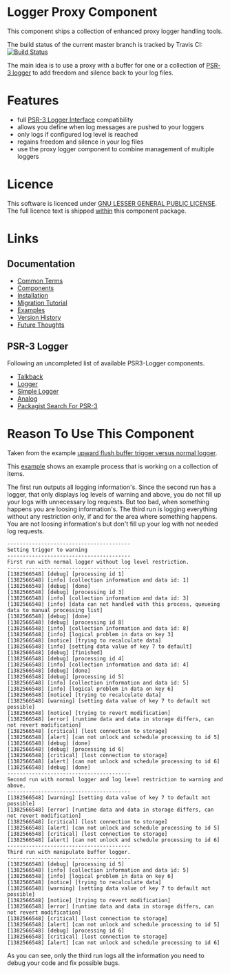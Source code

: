 # Logger Proxy Component

This component ships a collection of enhanced proxy logger handling tools.

The build status of the current master branch is tracked by Travis CI:
[![Build Status](https://travis-ci.org/stevleibelt/php_component_proxy_logger.png?branch=master)](http://travis-ci.org/stevleibelt/php_component_proxy_logger)

The main idea is to use a proxy with a buffer for one or a collection of [PSR-3 logger](https://github.com/php-fig/log) to add freedom and silence back to your log files.

# Features

* full [PSR-3 Logger Interface](https://github.com/php-fig/fig-standards/blob/master/accepted/PSR-3-logger-interface.md) compatibility
* allows you define when log messages are pushed to your loggers
* only logs if configured log level is reached
* regains freedom and silence in your log files
* use the proxy logger component to combine management of multiple loggers

# Licence

This software is licenced under [GNU LESSER GENERAL PUBLIC LICENSE](https://www.gnu.org/copyleft/lesser.html).
The full licence text is shipped [within](https://github.com/stevleibelt/php_component_proxy_logger/blob/master/LICENSE) this component package.

# Links

## Documentation

* [Common Terms](https://github.com/stevleibelt/php_component_proxy_logger/blob/master/documentation/CommonTerms.md)
* [Components](https://github.com/stevleibelt/php_component_proxy_logger/blob/master/documentation/Components.md)
* [Installation](https://github.com/stevleibelt/php_component_proxy_logger/blob/master/documentation/Installation.md)
* [Migration Tutorial](https://github.com/stevleibelt/php_component_proxy_logger/blob/master/documentation/MigrationTutorial.md)
* [Examples](https://github.com/stevleibelt/php_component_proxy_logger/blob/master/documentation/Examples.md)
* [Version History](https://github.com/stevleibelt/php_component_proxy_logger/blob/master/documentation/VersionHistory.md)
* [Future Thoughts](https://github.com/stevleibelt/php_component_proxy_logger/blob/master/documentation/FutureThoughts.md)

## PSR-3 Logger

Following an uncompleted list of available PSR3-Logger components.

* [Talkback](https://github.com/chrisnoden/talkback)
* [Logger](https://github.com/geoffroy-aubry/Logger)
* [Simple Logger](https://github.com/fguillot/simpleLogger)
* [Analog](https://github.com/jbroadway/analog)
* [Packagist Search For PSR-3](https://packagist.org/search/?tags=psr-3)

# Reason To Use This Component

Taken from the example [upward flush buffer trigger versus normal logger](https://github.com/stevleibelt/php_component_proxy_logger/blob/master/examples/Example/ManipulateBufferLogger/ExampleWithUpwardFlushBufferTriggerVersusNormalLogger.php).

This [example](https://github.com/stevleibelt/php_component_proxy_logger/blob/master/examples/Example) shows an example process that is working on a collection of items.

The first run outputs all logging information's.
Since the second run has a logger, that only displays log levels of warning and above, you do not fill up your logs with unnecessary log requests. But too bad, when something happens you are loosing information's.
The third run is logging everything without any restriction only, if and for the area where something happens. You are not loosing information's but don't fill up your log with not needed log requests.

```shell
----------------------------------------
Setting trigger to warning
----------------------------------------
First run with normal logger without log level restriction.
----------------------------------------
[1382566548] [debug] [processing id 1]
[1382566548] [info] [collection information and data id: 1]
[1382566548] [debug] [done]
[1382566548] [debug] [processing id 3]
[1382566548] [info] [collection information and data id: 3]
[1382566548] [info] [data can not handled with this process, queueing data to manual processing list]
[1382566548] [debug] [done]
[1382566548] [debug] [processing id 8]
[1382566548] [info] [collection information and data id: 8]
[1382566548] [info] [logical problem in data on key 3]
[1382566548] [notice] [trying to recalculate data]
[1382566548] [info] [setting data value of key 7 to default]
[1382566548] [debug] [finished]
[1382566548] [debug] [processing id 4]
[1382566548] [info] [collection information and data id: 4]
[1382566548] [debug] [done]
[1382566548] [debug] [processing id 5]
[1382566548] [info] [collection information and data id: 5]
[1382566548] [info] [logical problem in data on key 6]
[1382566548] [notice] [trying to recalculate data]
[1382566548] [warning] [setting data value of key 7 to default not possible]
[1382566548] [notice] [trying to revert modification]
[1382566548] [error] [runtime data and data in storage differs, can not revert modification]
[1382566548] [critical] [lost connection to storage]
[1382566548] [alert] [can not unlock and schedule processing to id 5]
[1382566548] [debug] [done]
[1382566548] [debug] [processing id 6]
[1382566548] [critical] [lost connection to storage]
[1382566548] [alert] [can not unlock and schedule processing to id 6]
[1382566548] [debug] [done]
----------------------------------------
Second run with normal logger and log level restriction to warning and above.
----------------------------------------
[1382566548] [warning] [setting data value of key 7 to default not possible]
[1382566548] [error] [runtime data and data in storage differs, can not revert modification]
[1382566548] [critical] [lost connection to storage]
[1382566548] [alert] [can not unlock and schedule processing to id 5]
[1382566548] [critical] [lost connection to storage]
[1382566548] [alert] [can not unlock and schedule processing to id 6]
----------------------------------------
Third run with manipulate buffer logger.
----------------------------------------
[1382566548] [debug] [processing id 5]
[1382566548] [info] [collection information and data id: 5]
[1382566548] [info] [logical problem in data on key 6]
[1382566548] [notice] [trying to recalculate data]
[1382566548] [warning] [setting data value of key 7 to default not possible]
[1382566548] [notice] [trying to revert modification]
[1382566548] [error] [runtime data and data in storage differs, can not revert modification]
[1382566548] [critical] [lost connection to storage]
[1382566548] [alert] [can not unlock and schedule processing to id 5]
[1382566548] [debug] [processing id 6]
[1382566548] [critical] [lost connection to storage]
[1382566548] [alert] [can not unlock and schedule processing to id 6]
```

As you can see, only the third run logs all the information you need to debug your code and fix possible bugs.
